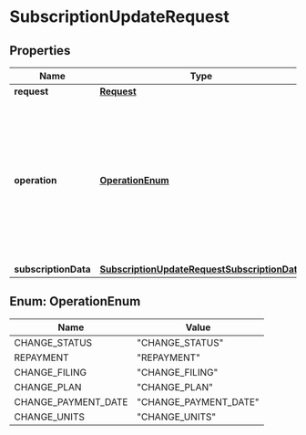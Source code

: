 
# SubscriptionUpdateRequest

## Properties
Name | Type | Description | Notes
------------ | ------------- | ------------- | -------------
**request** | [**Request**](Request.md) | Request | 
**operation** | [**OperationEnum**](#OperationEnum) | Set operation on subscription: &#x60;CHANGE_STATUS&#x60; - initiates status changing &#x60;REPAYMENT&#x60; - **for installment only**; makes repayment in advance &#x60;CHANGE_FILING&#x60; - replaces card binding via new filing id. | 
**subscriptionData** | [**SubscriptionUpdateRequestSubscriptionData**](SubscriptionUpdateRequestSubscriptionData.md) | Subscription data | 


<a name="OperationEnum"></a>
## Enum: OperationEnum
Name | Value
---- | -----
CHANGE_STATUS | &quot;CHANGE_STATUS&quot;
REPAYMENT | &quot;REPAYMENT&quot;
CHANGE_FILING | &quot;CHANGE_FILING&quot;
CHANGE_PLAN | &quot;CHANGE_PLAN&quot;
CHANGE_PAYMENT_DATE | &quot;CHANGE_PAYMENT_DATE&quot;
CHANGE_UNITS | &quot;CHANGE_UNITS&quot;



